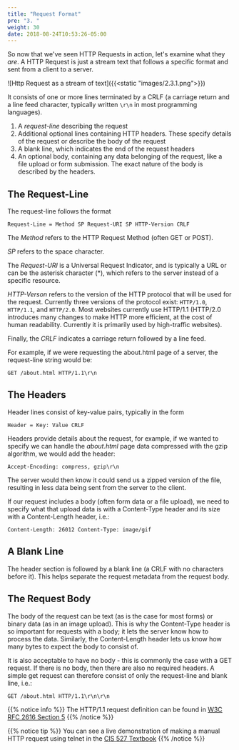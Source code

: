 ```yaml
---
title: "Request Format"
pre: "3. "
weight: 30
date: 2018-08-24T10:53:26-05:00
---
```


So now that we've seen HTTP Requests in action, let's examine what they _are_.  A HTTP Request is just a stream text that follows a specific format and sent from a client to a server.  

![Http Request as a stream of text]({{<static "images/2.3.1.png">}})

It consists of one or more lines terminated by a CRLF (a carriage return and a line feed character, typically written `\r\n` in most programming languages).

1. A _request-line_ describing the request 
2. Additional optional lines containing HTTP headers.  These specify details of the request or describe the body of the request 
3. A blank line, which indicates the end of the request headers
4. An optional body, containing any data belonging of the request, like a file upload or form submission.  The exact nature of the body is described by the headers.

## The Request-Line 
The request-line follows the format 

`Request-Line = Method SP Request-URI SP HTTP-Version CRLF`

The _Method_ refers to the HTTP Request Method (often GET or POST).   

_SP_ refers to the space character. 

The _Request-URI_ is a Universal Request Indicator, and is typically a URL or can be the asterisk character (\*), which refers to the server instead of a specific resource. 

_HTTP-Verson_ refers to the version of the HTTP protocol that will be used for the request.  Currently three versions of the protocol exist: `HTTP/1.0`, `HTTP/1.1`, and `HTTP/2.0`.  Most websites currently use HTTP/1.1 (HTTP/2.0 introduces many changes to make HTTP more efficient, at the cost of human readability.  Currently it is primarily used by high-traffic websites).

Finally, the _CRLF_ indicates a carriage return followed by a line feed.

For example, if we were requesting the about.html page of a server, the request-line string would be: 

`GET /about.html HTTP/1.1\r\n`

## The Headers 
Header lines consist of key-value pairs, typically in the form 

`Header = Key: Value CRLF`

Headers provide details about the request, for example, if we wanted to specify we can handle the _about.html_ page data compressed with the gzip algorithm, we would add the header: 

`Accept-Encoding: compress, gzip\r\n`

The server would then know it could send us a zipped version of the file, resulting in less data being sent from the server to the client.

If our request includes a body (often form data or a file upload), we need to specify what that upload data is with a Content-Type header and its size with a Content-Length header, i.e.:

`Content-Length: 26012
Content-Type: image/gif`

## A Blank Line 
The header section is followed by a blank line (a CRLF with no characters before it). This helps separate the request metadata from the request body.  

## The Request Body
The body of the request can be text (as is the case for most forms) or binary data (as in an image upload).  This is why the Content-Type header is so important for requests with a body; it lets the server know how to process the data.  Similarly, the Content-Length header lets us know how many bytes to expect the body to consist of.  

It is also acceptable to have no body - this is commonly the case with a GET request.  If there is no body, then there are also no required headers.  A simple get request can therefore consist of only the request-line and blank line, i.e.:

`GET /about.html HTTP/1.1\r\n\r\n`

{{% notice info %}}
The HTTP/1.1 request definition can be found in [W3C RFC 2616 Section 5](https://www.w3.org/Protocols/rfc2616/rfc2616-sec5.html#sec5)
{{% /notice %}}

{{% notice tip %}}
You can see a live demonstration of making a manual HTTP request using telnet in the [CIS 527 Textbook](https://textbooks.cs.ksu.edu/cis527/3-core-networking-services/13-http/)
{{% /notice %}}

